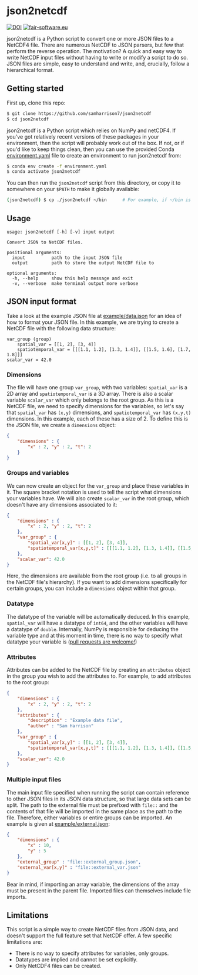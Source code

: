 # json2netcdf

[![DOI](https://zenodo.org/badge/DOI/10.5281/zenodo.4286216.svg)](https://doi.org/10.5281/zenodo.4286216)
[![fair-software.eu](https://img.shields.io/badge/fair--software.eu-%E2%97%8F%20%20%E2%97%8F%20%20%E2%97%8B%20%20%E2%97%8F%20%20%E2%97%8B-orange)](https://fair-software.eu)

json2netcdf is a Python script to convert one or more JSON files to a NetCDF4 file. There are numerous NetCDF to JSON parsers, but few that perform the reverse operation. The motivation? A quick and easy way to write NetCDF input files without having to write or modify a script to do so. JSON files are simple, easy to understand and write, and, crucially, follow a hierarchical format.

## Getting started

First up, clone this repo:

```bash
$ git clone https://github.com/samharrison7/json2netcdf
$ cd json2netcdf
```

json2netcdf is a Python script which relies on NumPy and netCDF4. If you've got relatively recent versions of these packages in your environment, then the script will probably work out of the box. If not, or if you'd like to keep things clean, then you can use the provided Conda [environment.yaml](./environment.yaml) file to create an environment to run json2netcdf from:

```bash
$ conda env create -f environment.yaml
$ conda activate json2netcdf
```

You can then run the `json2netcdf` script from this directory, or copy it to somewhere on your `$PATH` to make it globally available:

```bash
(json2netcdf) $ cp ./json2netcdf ~/bin      # For example, if ~/bin is in your $PATH
```

## Usage

```
usage: json2netcdf [-h] [-v] input output

Convert JSON to NetCDF files.

positional arguments:
  input          path to the input JSON file
  output         path to store the output NetCDF file to

optional arguments:
  -h, --help     show this help message and exit
  -v, --verbose  make terminal output more verbose
```

## JSON input format

Take a look at the example JSON file at [example/data.json](./example/data.json) for an idea of how to format your JSON file. In this example, we are trying to create a NetCDF file with the following data structure:

```
var_group (group)
    spatial_var = [[1, 2], [3, 4]]
    spatiotemporal_var = [[[1.1, 1.2], [1.3, 1.4]], [[1.5, 1.6], [1.7, 1.8]]]
scalar_var = 42.0
```

### Dimensions

The file will have one group `var_group`, with two variables: `spatial_var` is a 2D array and `spatiotemporal_var` is a 3D array. There is also a scalar variable `scalar_var` which only belongs to the root group. As this is a NetCDF file, we need to specify dimensions for the variables, so let's say that `spatial_var` has `(x,y)` dimensions, and `spatiotemporal_var` has `(x,y,t)` dimensions. In this example, each of these has a size of 2. To define this is the JSON file, we create a `dimensions` object:

```json
{
    "dimensions" : {
        "x" : 2, "y" : 2, "t": 2
    }
}
```

### Groups and variables

We can now create an object for the `var_group` and place these variables in it. The square bracket notation is used to tell the script what dimensions your variables have. We will also create `scalar_var` in the root group, which doesn't have any dimensions associated to it:

```json
{
    "dimensions" : {
        "x" : 2, "y" : 2, "t": 2
    },
    "var_group" : {
        "spatial_var[x,y]" : [[1, 2], [3, 4]],
        "spatiotemporal_var[x,y,t]" : [[[1.1, 1.2], [1.3, 1.4]], [[1.5, 1.6], [1.7, 1.8]]]
    },
    "scalar_var": 42.0
}
```

Here, the dimensions are available from the root group (i.e. to all groups in the NetCDF file's hierarchy). If you want to add dimensions specifically for certain groups, you can include a `dimensions` object within that group.

### Datatype 

The datatype of the variable will be automatically deduced. In this example, `spatial_var` will have a datatype of `int64`, and the other variables will have a datatype of `double`. Internally, NumPy is responsible for deducing the variable type and at this moment in time, there is no way to specify what datatype your variable is ([pull requests are welcome!](./CONTRIBUTING.md))

### Attributes

Attributes can be added to the NetCDF file by creating an `attributes` object in the group you wish to add the attributes to. For example, to add attributes to the root group:

```json
{
    "dimensions" : {
        "x" : 2, "y" : 2, "t": 2
    },
    "attributes" : {
        "description" : "Example data file",
        "author" : "Sam Harrison"
    },
    "var_group" : {
        "spatial_var[x,y]" : [[1, 2], [3, 4]],
        "spatiotemporal_var[x,y,t]" : [[[1.1, 1.2], [1.3, 1.4]], [[1.5, 1.6], [1.7, 1.8]]]
    },
    "scalar_var": 42.0
}
```

### Multiple input files

The main input file specified when running the script can contain reference to other JSON files in its JSON data structure, so that large data sets can be split. The path to the external file must be prefixed with `file::` and the contents of that file will be imported in the same place as the path to the file. Therefore, either variables or entire groups can be imported. An example is given at [example/external.json](external.json):

```json
{
    "dimensions" : {
        "x" : 10,
        "y" : 5
    },
    "external_group" : "file::external_group.json",
    "external_var[x,y]" : "file::external_var.json"
}
```

Bear in mind, if importing an array variable, the dimensions of the array must be present in the parent file. Imported files can themselves include file imports.

## Limitations

This script is a simple way to create NetCDF files from JSON data, and doesn't support the full feature set that NetCDF offer. A few specific limitations are:
- There is no way to specify attributes for variables, only groups.
- Datatypes are implied and cannot be set explicitly.
- Only NetCDF4 files can be created.
